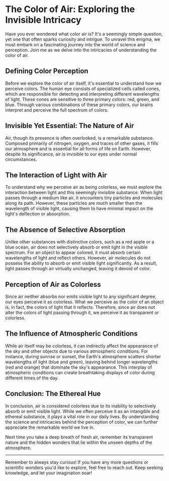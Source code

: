 # The Color of Air: Exploring the Invisible Intricacy

Have you ever wondered what color air is? It's a seemingly simple question, yet one that often sparks curiosity and intrigue. To unravel this enigma, we must embark on a fascinating journey into the world of science and perception. Join me as we delve into the intricacies of understanding the color of air.

## Defining Color Perception

Before we explore the color of air itself, it's essential to understand how we perceive colors. The human eye consists of specialized cells called cones, which are responsible for detecting and interpreting different wavelengths of light. These cones are sensitive to three primary colors: red, green, and blue. Through various combinations of these primary colors, our brains interpret and perceive the full spectrum of colors.

## Invisible Yet Essential: The Nature of Air

Air, though its presence is often overlooked, is a remarkable substance. Composed primarily of nitrogen, oxygen, and traces of other gases, it fills our atmosphere and is essential for all forms of life on Earth. However, despite its significance, air is invisible to our eyes under normal circumstances.

## The Interaction of Light with Air

To understand why we perceive air as being colorless, we must explore the interaction between light and this seemingly invisible substance. When light passes through a medium like air, it encounters tiny particles and molecules along its path. However, these particles are much smaller than the wavelength of visible light, causing them to have minimal impact on the light's deflection or absorption.

## The Absence of Selective Absorption

Unlike other substances with distinctive colors, such as a red apple or a blue ocean, air does not selectively absorb or emit light in the visible spectrum. For an object to appear colored, it must absorb certain wavelengths of light and reflect others. However, air molecules do not possess the ability to absorb or emit visible light significantly. As a result, light passes through air virtually unchanged, leaving it devoid of color.

## Perception of Air as Colorless

Since air neither absorbs nor emits visible light to any significant degree, our eyes perceive it as colorless. What we perceive as the color of an object is, in fact, the colors of light that it reflects. Therefore, since air does not alter the colors of light passing through it, we perceive it as transparent or colorless.

## The Influence of Atmospheric Conditions

While air itself may be colorless, it can indirectly affect the appearance of the sky and other objects due to various atmospheric conditions. For instance, during sunrise or sunset, the Earth's atmosphere scatters shorter wavelengths of light (blue and green), leaving behind longer wavelengths (red and orange) that dominate the sky's appearance. This interplay of atmospheric conditions can create breathtaking displays of color during different times of the day.

## Conclusion: The Ethereal Hue

In conclusion, air is considered colorless due to its inability to selectively absorb or emit visible light. While we often perceive it as an intangible and ethereal substance, it plays a vital role in our daily lives. By understanding the science and intricacies behind the perception of color, we can further appreciate the remarkable world we live in.

Next time you take a deep breath of fresh air, remember its transparent nature and the hidden wonders that lie within the unseen depths of the atmosphere.

---

Remember to always stay curious! If you have any more questions or scientific wonders you'd like to explore, feel free to reach out. Keep seeking knowledge, and let your imagination soar!